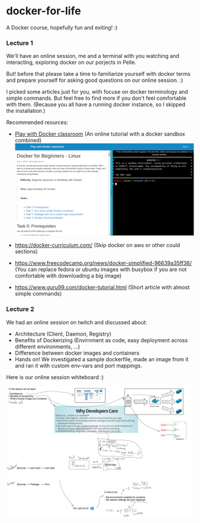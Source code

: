 # docker-for-life
A Docker course, hopefully fun and exiting! :)


### Lecture 1
We'll have an online session, me and a terminal with you watching and interacting, exploring docker on our porjects in Pelle.

But! before that please take a time to familiarize yourself with docker terms and prepare yourself for asking good questions on our online session. :)

I picked some articles just for you, with focuse on docker terminology and simple commands. But feel free to find more if you don't feel comfortable with them. (Because you all have a running docker instance, so I skipped the installation.)

Recommended reources:
- [Play with Docker classroom](https://training.play-with-docker.com/dev-stage1/) (An online tutorial with a docker sandbox combined)
[![Play with Docker classroom](image.png)](https://training.play-with-docker.com/dev-stage1/)

- https://docker-curriculum.com/ (Skip docker on aws or other could sections)
- https://www.freecodecamp.org/news/docker-simplified-96639a35ff36/ (You can replace fedora or ubuntu images with busybox if you are not comfortable with downloading a big image)
- https://www.guru99.com/docker-tutorial.html (Short article with almost simple commands)


### Lecture 2
We had an online session on twitch and discussed about:
- Architecture (Client, Daemon, Registry)
- Benefits of Dockerizing (Envirnment as code, easy deployment across different environments, ...)
- Difference between docker images and containers
- Hands on! We investigated a sample dockerfile, made an image from it and ran it with custom env-vars and port mappings.

Here is our online session whiteboard :)

![Docker for live presentation](Docker-for-life-presentation.png)
